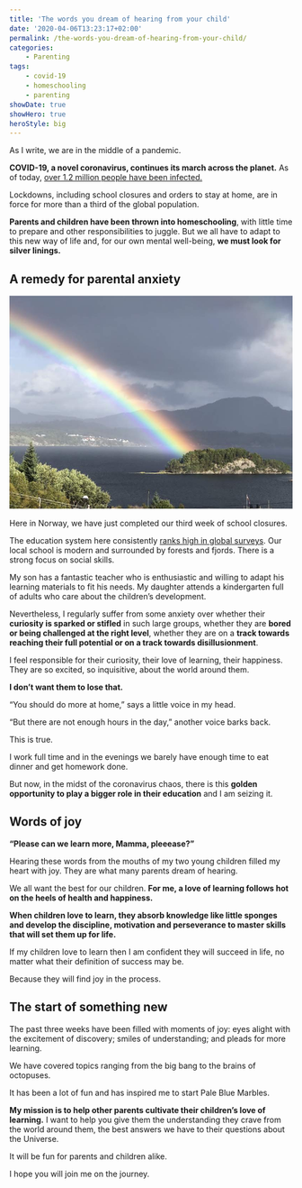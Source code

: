 ```yaml
---
title: 'The words you dream of hearing from your child'
date: '2020-04-06T13:23:17+02:00'
permalink: /the-words-you-dream-of-hearing-from-your-child/
categories:
    - Parenting
tags:
    - covid-19
    - homeschooling
    - parenting
showDate: true
showHero: true
heroStyle: big
---
```



As I write, we are in the middle of a pandemic.

**COVID-19, a novel coronavirus, continues its march across the planet.** As of today, [over 1.2 million people have been infected.](https://www.worldometers.info/coronavirus/#countries)

Lockdowns, including school closures and orders to stay at home, are in force for more than a third of the global population.

**Parents and children have been thrown into homeschooling**, with little time to prepare and other responsibilities to juggle. But we all have to adapt to this new way of life and, for our own mental well-being, **we must look for silver linings.**

## **A remedy for parental anxiety**

![Rainbow over an island in a fjord in Norway](rainbow.jpg)

Here in Norway, we have just completed our third week of school closures.

The education system here consistently [ranks high in global surveys](https://www.oecd.org/pisa/PISA%202018%20Insights%20and%20Interpretations%20FINAL%20PDF.pdf). Our local school is modern and surrounded by forests and fjords. There is a strong focus on social skills.

My son has a fantastic teacher who is enthusiastic and willing to adapt his learning materials to fit his needs. My daughter attends a kindergarten full of adults who care about the children’s development.

Nevertheless, I regularly suffer from some anxiety over whether their **curiosity is sparked or stifled** in such large groups, whether they are **bored or being challenged at the right level**, whether they are on a **track towards reaching their full potential or on a track towards disillusionment**.

I feel responsible for their curiosity, their love of learning, their happiness. They are so excited, so inquisitive, about the world around them.

**I don’t want them to lose that.**

“You should do more at home,” says a little voice in my head.

“But there are not enough hours in the day,” another voice barks back.

This is true.

I work full time and in the evenings we barely have enough time to eat dinner and get homework done.

But now, in the midst of the coronavirus chaos, there is this **golden opportunity to play a bigger role in their education** and I am seizing it.

## Words of joy

**“Please can we learn more, Mamma, pleeease?”**

Hearing these words from the mouths of my two young children filled my heart with joy. They are what many parents dream of hearing.

We all want the best for our children. **For me, a love of learning follows hot on the heels of health and happiness.**

**When children love to learn, they absorb knowledge like little sponges and develop the discipline, motivation and perseverance to master skills that will set them up for life.**

If my children love to learn then I am confident they will succeed in life, no matter what their definition of success may be.

Because they will find joy in the process.

## The start of something new

The past three weeks have been filled with moments of joy: eyes alight with the excitement of discovery; smiles of understanding; and pleads for more learning.

We have covered topics ranging from the big bang to the brains of octopuses.

It has been a lot of fun and has inspired me to start Pale Blue Marbles.


**My mission is to help other parents cultivate their children’s love of learning.** I want to help you give them the understanding they crave from the world around them, the best answers we have to their questions about the Universe.

It will be fun for parents and children alike.

I hope you will join me on the journey.
